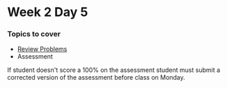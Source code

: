 # Week 2 Day 5

### Topics to cover
+ [Review Problems][problems]
+ Assessment

If student doesn't score a 100% on the assessment student must submit a corrected version of the assessment before class on Monday.


[problems]: ./problems/problems.md
